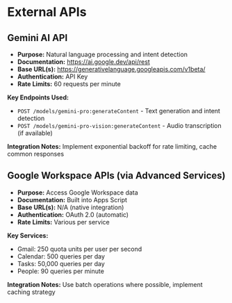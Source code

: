 # External APIs

## Gemini AI API
- **Purpose:** Natural language processing and intent detection
- **Documentation:** https://ai.google.dev/api/rest
- **Base URL(s):** https://generativelanguage.googleapis.com/v1beta/
- **Authentication:** API Key
- **Rate Limits:** 60 requests per minute

**Key Endpoints Used:**
- `POST /models/gemini-pro:generateContent` - Text generation and intent detection
- `POST /models/gemini-pro-vision:generateContent` - Audio transcription (if available)

**Integration Notes:** Implement exponential backoff for rate limiting, cache common responses

## Google Workspace APIs (via Advanced Services)
- **Purpose:** Access Google Workspace data
- **Documentation:** Built into Apps Script
- **Base URL(s):** N/A (native integration)
- **Authentication:** OAuth 2.0 (automatic)
- **Rate Limits:** Various per service

**Key Services:**
- Gmail: 250 quota units per user per second
- Calendar: 500 queries per day
- Tasks: 50,000 queries per day
- People: 90 queries per minute

**Integration Notes:** Use batch operations where possible, implement caching strategy
